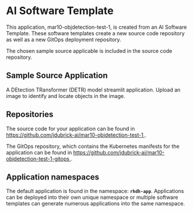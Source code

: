 # AI Software Template

This application, mar10-objdetection-test-1, is created from an AI Software Template. These software templates create a new source code repository as well as a new GitOps deployment repository.

The chosen sample source applicable is included in the source code repository.

## Sample Source Application

A DEtection TRansformer (DETR) model streamlit application. Upload an image to identify and locate objects in the image.

## Repositories

The source code for your application can be found in [https://github.com/jdubrick-ai/mar10-objdetection-test-1 ](https://github.com/jdubrick-ai/mar10-objdetection-test-1 ).
 
The GitOps repository, which contains the Kubernetes manifests for the application can be found in 
[https://github.com/jdubrick-ai/mar10-objdetection-test-1-gitops ](https://github.com/jdubrick-ai/mar10-objdetection-test-1-gitops ). 

## Application namespaces 

The default application is found in the namespace: **`rhdh-app`**. Applications can be deployed into their own unique namespace or multiple software templates can generate numerous applications into the same namespace.